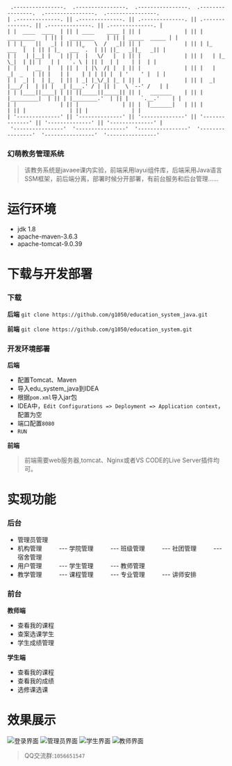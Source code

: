 ```
 .----------------.  .----------------.  .----------------.  .----------------.  .----------------.  .----------------. 
| .--------------. || .--------------. || .--------------. || .--------------. || .--------------. || .--------------. |
| |  ____  ____  | || | ____    ____ | || |              | || |  _________   | || |  ________    | || | _____  _____ | |
| | |_   ||   _| | || ||_   \  /   _|| || |              | || | |_   ___  |  | || | |_   ___ `.  | || ||_   _||_   _|| |
| |   | |__| |   | || |  |   \/   |  | || |              | || |   | |_  \_|  | || |   | |   `. \ | || |  | |    | |  | |
| |   |  __  |   | || |  | |\  /| |  | || |              | || |   |  _|  _   | || |   | |    | | | || |  | '    ' |  | |
| |  _| |  | |_  | || | _| |_\/_| |_ | || |              | || |  _| |___/ |  | || |  _| |___.' / | || |   \ `--' /   | |
| | |____||____| | || ||_____||_____|| || |   _______    | || | |_________|  | || | |________.'  | || |    `.__.'    | |
| |              | || |              | || |  |_______|   | || |              | || |              | || |              | |
| '--------------' || '--------------' || '--------------' || '--------------' || '--------------' || '--------------' |
 '----------------'  '----------------'  '----------------'  '----------------'  '----------------'  '----------------' 
```
### 幻萌教务管理系统
> 该教务系统是javaee课内实验，前端采用layui组件库，后端采用Java语言SSM框架，前后端分离，部署时候分开部署，有前台服务和后台管理......
# 运行环境
- jdk 1.8
- apache-maven-3.6.3
- apache-tomcat-9.0.39
# 下载与开发部署

### 下载


**后端**
```git clone https://github.com/g1050/education_system_java.git```  

**前端** 
```git clone https://github.com/g1050/education_system.git```  



### 开发环境部署 
**后端**  

- 配置Tomcat、Maven
- 导入edu_system_java到IDEA
- 根据```pom.xml```导入jar包
- IDEA中，```Edit Configurations => Deployment => Application context```，配置为空
- 端口配置```8080```
- ```RUN```

**前端** 

> 前端需要web服务器,tomcat、Nginx或者VS CODE的Live Server插件均可。  

# 实现功能

### 后台
- 管理员管理
- 机构管理
&nbsp;&nbsp;&nbsp;&nbsp;&nbsp;&nbsp;&nbsp;&nbsp; --- 学院管理
&nbsp;&nbsp;&nbsp;&nbsp;&nbsp;&nbsp;&nbsp;&nbsp; --- 班级管理
&nbsp;&nbsp;&nbsp;&nbsp;&nbsp;&nbsp;&nbsp;&nbsp; --- 社团管理
&nbsp;&nbsp;&nbsp;&nbsp;&nbsp;&nbsp;&nbsp;&nbsp; --- 宿舍管理
- 用户管理
&nbsp;&nbsp;&nbsp;&nbsp;&nbsp;&nbsp;&nbsp;&nbsp; --- 学生管理
&nbsp;&nbsp;&nbsp;&nbsp;&nbsp;&nbsp;&nbsp;&nbsp; --- 教师管理
- 教学管理
&nbsp;&nbsp;&nbsp;&nbsp;&nbsp;&nbsp;&nbsp;&nbsp; --- 课程管理
&nbsp;&nbsp;&nbsp;&nbsp;&nbsp;&nbsp;&nbsp;&nbsp; --- 专业管理
&nbsp;&nbsp;&nbsp;&nbsp;&nbsp;&nbsp;&nbsp;&nbsp; --- 讲师安排

### 前台  

**教师端** 
- 查看我的课程
- 查案选课学生
- 学生成绩管理

**学生端** 
- 查看我的课程
- 查看我的成绩
- 选修课选课
  
# 效果展示
![登录界面](https://github.com/g1050/education_system/blob/master/images/README/login.png)
![管理员界面](https://github.com/g1050/education_system/blob/master/images/README/manager.png)
![学生界面](https://github.com/g1050/education_system/blob/master/images/README/student.png)
![教师界面](https://github.com/g1050/education_system/blob/master/images/README/teacher.png)

> QQ交流群:```1056651547```
